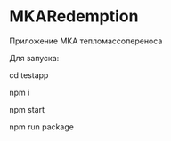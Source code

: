 # MKARedemption
Приложение МКА тепломассопереноса

Для запуска:

cd testapp

npm i

npm start

npm run package
